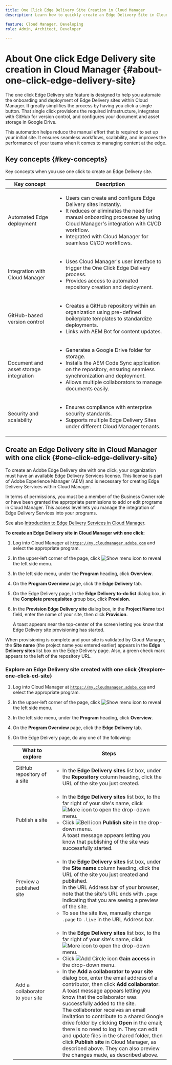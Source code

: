 ```yaml
---
title: One Click Edge Delivery Site Creation in Cloud Manager
description: Learn how to quickly create an Edge Delivery Site in Cloud Manager with the click of a button.

feature: Cloud Manager, Developing
role: Admin, Architect, Developer

---
```


# About One click Edge Delivery site creation in Cloud Manager {#about-one-click-edge-delivery-site}

The one click Edge Delivery site feature is designed to help you automate the onboarding and deployment of Edge Delivery sites within Cloud Manager. It greatly simplifies the process by having you click a single button. That single click provisions the required infrastructure, integrates with GitHub for version control, and configures your document and asset storage in Google Drive.

This automation helps reduce the manual effort that is required to set up your initial site. It ensures seamless workflows, scalability, and improves the performance of your teams when it comes to managing content at the edge.

## Key concepts {#key-concepts}

Key concepts when you use one click to create an Edge Delivery site.

| Key concept | Description |
| --- | --- |
| Automated Edge deployment | <ul><li>Users can create and configure Edge Delivery sites instantly.</li><li>It reduces or eliminates the need for manual onboarding processes by using Cloud Manager's integration with CI/CD workflow.</li><li>Integrated with Cloud Manager for seamless CI/CD workflows.</li></ul> |
| Integration with Cloud Manager | <ul><li>Uses Cloud Manager's user interface to trigger the One Click Edge Delivery process.</li><li>Provides access to automated repository creation and deployment.</li></ul> |
| GitHub-based version control | <ul><li>Creates a GitHub repository within an organization using pre-defined boilerplate templates to standardize deployments.</li><li>Links with AEM Bot for content updates.</li></ul> |
| Document and asset storage integration | <ul><li>Generates a Google Drive folder for storage.<li>Installs the AEM Code Sync application on the repository, ensuring seamless synchronization and deployment.</li></li><li>Allows multiple collaborators to manage documents easily.</li></ul> |
| Security and scalability | <ul><li>Ensures compliance with enterprise security standards.</li><li>Supports multiple Edge Delivery Sites under different Cloud Manager tenants.</li></ul> |

<!-- >
## Practical use cases {#use-cases}

| Use case | Description |
| --- | --- |
| Website and application deployment | <ul><li>Automate the hosting and delivery of static or dynamic sites.</li><li>Ensure fast performance through edge caching. </li></ul> |
| API gateway and content delivery | <ul><li>Optimize API responses by caching data at the edge.</li><li>Reduce backend load and improved response times. </li></ul> |
| Real-time content updates | <ul><li>Instant deployment of new content across edge locations.</li><li>Support integration with automated content pipelines. </li></ul> |
| Edge computing workloads | <ul><li>Support serverless computing to process workloads closer to users.</li><li>Reduce latency and enhance performance. </li></ul> |
| Security and governance | <ul><li>Security is provided with integrated DDoS (Distributed Denial of Service) protection and WAF (Web Application Firewall) integration.</li><li>Ensure that content is delivered securely through TLS (Transport Security Layer) encryption. </li></ul> |
-->

## Create an Edge Delivery site in Cloud Manager with one click {#one-click-edge-delivery-site}

To create an Adobe Edge Delivery site with one click, your organization must have an available Edge Delivery Services license. This license is part of Adobe Experience Manager (AEM) and is necessary for creating Edge Delivery Services within Cloud Manager.

In terms of permissions, you must be a member of the Business Owner role or have been granted the appropriate permissions to add or edit programs in Cloud Manager. This access level lets you manage the integration of Edge Delivery Services into your programs.

See also [Introduction to Edge Delivery Services in Cloud Manager](/help/implementing/cloud-manager/edge-delivery/introduction-to-edge-delivery-services.md).

<!-- PROPER AEM BOT CONFIGURATIONS MUST BE IN PLACE FIRST FOR AUTOMATIC CONTENT UPDATES? TRUE or FALSE? -->

**To create an Edge Delivery site in Cloud Manager with one click:**

1. Log into Cloud Manager at [`https://my.cloudmanager.adobe.com`](https://my.cloudmanager.adobe.com/) and select the appropriate program.
1. In the upper-left corner of the page, click ![Show menu icon](https://spectrum.adobe.com/static/icons/workflow_18/Smock_ShowMenu_18_N.svg) to reveal the left side menu.
1. In the left side menu, under the **Program** heading, click **Overview**.
1. On the **Program Overview** page, click the **Edge Delivery** tab.
1. On the Edge Delivery page, In the **Edge Delivery to-do list** dialog box, in the **Complete prerequisites** group box, click **Provision**.
1. In the **Provision Edge Delivery site** dialog box, in the **Project Name** text field, enter the name of your site, then click **Provision**.

    A toast appears near the top-center of the screen letting you know that Edge Delivery site provisioning has started.

  When provisioning is complete and your site is validated by Cloud Manager, the **Site name** (the project name you entered earlier) appears in the **Edge Delivery sites** list box on the Edge Delivery page. Also, a green check mark appears to the left of the repository URL.


### Explore an Edge Delivery site created with one click {#explore-one-click-ed-site}

1. Log into Cloud Manager at [`https://my.cloudmanager.adobe.com`](https://my.cloudmanager.adobe.com/) and select the appropriate program.
1. In the upper-left corner of the page, click ![Show menu icon](https://spectrum.adobe.com/static/icons/workflow_18/Smock_ShowMenu_18_N.svg) to reveal the left side menu.
1. In the left side menu, under the **Program** heading, click **Overview**.
1. On the **Program Overview** page, click the **Edge Delivery** tab.
1. On the Edge Delivery page, do any one of the following:

    | What to explore | Steps |
    | --- | --- |
    | GitHub repository of a site | <ul><li>In the **Edge Delivery sites** list box, under the **Repository** column heading, click the URL of the site you just created.</li> |
    | Publish a site | <ul><li> In the **Edge Delivery sites** list box, to the far right of your site's name, click ![More icon](https://spectrum.adobe.com/static/icons/workflow_18/Smock_More_18_N.svg) to open the drop-down menu.</li><li>Click ![Bell icon](https://spectrum.adobe.com/static/icons/workflow_18/Smock_Bell_18_N.svg) **Publish site** in the drop-down menu.<br>A toast message appears letting you know that publishing of the site was successfully started.</li></ul> |
    | Preview a published site | <ul><li>In the **Edge Delivery sites** list box, under the **Site name** column heading, click the URL of the site you just created and published.<br>In the URL Address bar of your browser, note that the site's URL ends with `.page` indicating that you are seeing a preview of the site.</li><li>To see the site live, manually change `.page` to `.live` in the URL Address bar.</li></ul> | 
    | Add a collaborator to your site | <ul><li> In the **Edge Delivery sites** list box, to the far right of your site's name, click ![More icon](https://spectrum.adobe.com/static/icons/workflow_18/Smock_More_18_N.svg) to open the drop-down menu.</li><li>Click ![Add Circle icon](https://spectrum.adobe.com/static/icons/workflow_18/Smock_AddCircle_18_N.svg) **Gain access** in the drop-down menu.</li><li>In the **Add a collaborator to your site** dialog box, enter the email address of a contributor, then click **Add collaborator**.<br>A toast message appears letting you know that the collaborator was successfully added to the site.<br>The collaborator receives an email invitation to contribute to a shared Google drive folder by clicking **Open** in the email; there is no need to log in. They can edit and update files in the shared folder, then click **Publish site** in Cloud Manager, as described above. They can also preview the changes made, as described above.</li></ul> |
